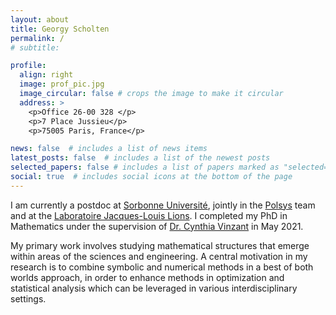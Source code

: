 ```yaml
---
layout: about
title: Georgy Scholten
permalink: /
# subtitle: 

profile:
  align: right
  image: prof_pic.jpg
  image_circular: false # crops the image to make it circular
  address: >
    <p>Office 26-00 328 </p>
    <p>7 Place Jussieu</p>
    <p>75005 Paris, France</p>

news: false  # includes a list of news items
latest_posts: false  # includes a list of the newest posts
selected_papers: false # includes a list of papers marked as "selected={true}"
social: true  # includes social icons at the bottom of the page
---
```


I am currently a postdoc at [Sorbonne Université](https://www.sorbonne-universite.fr/en), jointly in the [Polsys](https://www-polsys.lip6.fr/) team and at the [Laboratoire Jacques-Louis Lions](https://www.ljll.math.upmc.fr/).
I completed my PhD in Mathematics under the supervision of [Dr. Cynthia Vinzant](https://sites.math.washington.edu/~vinzant/) in May 2021.

My primary work involves studying mathematical structures that emerge within areas of the sciences and engineering.
A central motivation in my research is to combine symbolic and numerical methods in a best of both worlds approach, in order to enhance methods in optimization and statistical analysis which can be leveraged in various interdisciplinary settings.


